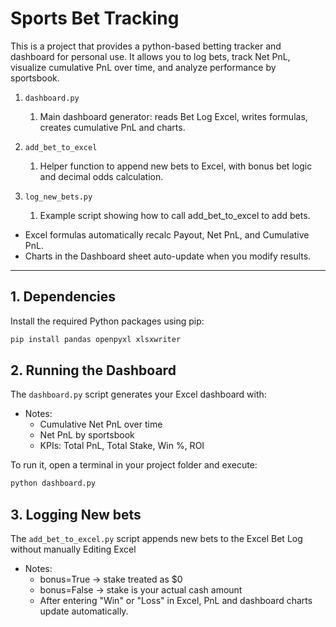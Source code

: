 # Sports Bet Tracking

This is a project that provides a python-based betting tracker and dashboard for personal use. It allows you to log bets, track Net PnL, visualize cumulative PnL over time, and analyze performance by sportsbook.

1. `dashboard.py`
   1. Main dashboard generator: reads Bet Log Excel, writes formulas, creates cumulative PnL and charts.

2. `add_bet_to_excel`
   1. Helper function to append new bets to Excel, with bonus bet logic and decimal odds calculation.

3. `log_new_bets.py`
   1. Example script showing how to call add_bet_to_excel to add bets.

- Excel formulas automatically recalc Payout, Net PnL, and Cumulative PnL.
- Charts in the Dashboard sheet auto-update when you modify results.

---

## 1. Dependencies

Install the required Python packages using pip:

```bash
pip install pandas openpyxl xlsxwriter
```

## 2. Running the Dashboard

The `dashboard.py` script generates your Excel dashboard with:

- Notes:
  - Cumulative Net PnL over time  
  - Net PnL by sportsbook  
  - KPIs: Total PnL, Total Stake, Win %, ROI  

To run it, open a terminal in your project folder and execute:

```bash
python dashboard.py
```

## 3. Logging New bets

The `add_bet_to_excel.py` script appends new bets to the Excel Bet Log without manually Editing Excel

- Notes:
  - bonus=True → stake treated as $0
  - bonus=False → stake is your actual cash amount
  - After entering "Win" or "Loss" in Excel, PnL and dashboard charts update automatically.

